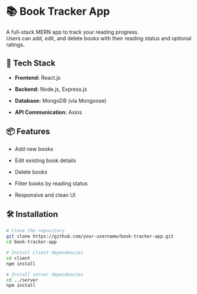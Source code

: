# 📚 Book Tracker App

A full-stack MERN app to track your reading progress.  
Users can add, edit, and delete books with their reading status and optional ratings.

## 🚀 Tech Stack

- **Frontend:** React.js

- **Backend:** Node.js, Express.js

- **Database:** MongoDB (via Mongoose)

- **API Communication:** Axios

## 📦 Features

- Add new books

- Edit existing book details

- Delete books

- Filter books by reading status

- Responsive and clean UI

## 🛠️ Installation

```bash
# Clone the repository
git clone https://github.com/your-username/book-tracker-app.git
cd book-tracker-app

# Install client dependencies
cd client
npm install

# Install server dependencies
cd ../server
npm install
```

